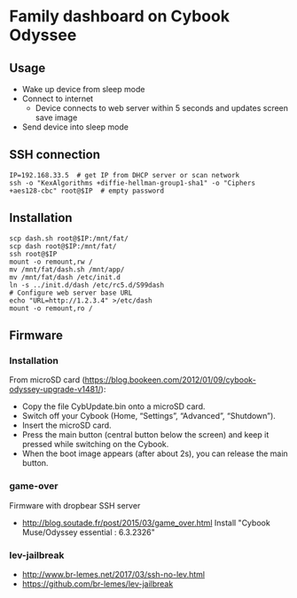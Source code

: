 # Family dashboard on Cybook Odyssee

## Usage

* Wake up device from sleep mode
* Connect to internet
  - Device connects to web server within 5 seconds and updates screen save image
* Send device into sleep mode

## SSH connection

    IP=192.168.33.5  # get IP from DHCP server or scan network
    ssh -o "KexAlgorithms +diffie-hellman-group1-sha1" -o "Ciphers +aes128-cbc" root@$IP  # empty password

## Installation

    scp dash.sh root@$IP:/mnt/fat/
    scp dash root@$IP:/mnt/fat/
    ssh root@$IP
    mount -o remount,rw /
    mv /mnt/fat/dash.sh /mnt/app/
    mv /mnt/fat/dash /etc/init.d
    ln -s ../init.d/dash /etc/rc5.d/S99dash
    # Configure web server base URL
    echo "URL=http://1.2.3.4" >/etc/dash
    mount -o remount,ro /

## Firmware

### Installation

From microSD card (https://blog.bookeen.com/2012/01/09/cybook-odyssey-upgrade-v1481/):
- Copy the file CybUpdate.bin onto a microSD card.
- Switch off your Cybook (Home, “Settings”, “Advanced”, “Shutdown”).
- Insert the microSD card.
- Press the main button (central button below the screen) and keep it pressed while switching on the Cybook.
- When the boot image appears (after about 2s), you can release the main button.

### game-over

Firmware with dropbear SSH server

* http://blog.soutade.fr/post/2015/03/game_over.html
  Install "Cybook Muse/Odyssey essential : 6.3.2326"

### lev-jailbreak

* http://www.br-lemes.net/2017/03/ssh-no-lev.html
* https://github.com/br-lemes/lev-jailbreak
